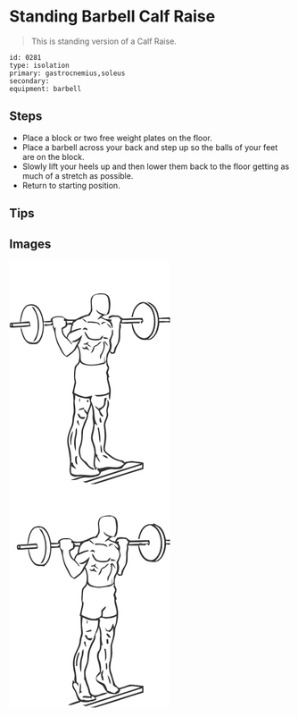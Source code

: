 # Standing Barbell Calf Raise
> This is standing version of a Calf Raise.

``` 
id: 0281 
type: isolation 
primary: gastrocnemius,soleus 
secondary:  
equipment: barbell 
``` 

## Steps

 - Place a block or two free weight plates on the floor.
 - Place a barbell across your back and step up so the balls of your feet are on the block.
 - Slowly lift your heels up and then lower them back to the floor getting as much of a stretch as possible.
 - Return to starting position.

## Tips


## Images

<svg width="288" height="400" viewBox="0 0 216 300" xmlns="http://www.w3.org/2000/svg"><g fill="#FFF"><path d="M0 0h216v76.24c-4.85.31-9.76.1-14.53 1.17-1.02-6.27-2.82-12.87-7.52-17.43-2.55-2.57-6.11-3.69-9.51-4.64 3.52 2.84 7.97 4.8 10.35 8.84 5.96 9.05 6.02 20.92 2.34 30.84-1.64 4.99-5.54 9.35-10.7 10.78 2.48-2.66 5.19-5.22 6.88-8.51 4.1-8.12 3.93-17.71 1.76-26.35-1.69-6.38-5.84-12.58-12.39-14.65-3.97-1.69-8.18.65-11.09 3.3-4.4 4.21-6.03 10.36-7.36 16.1h2.04c1.02-8.09 5.56-17.75 14.75-18.5 3.09 2.07 6.72 3.69 8.74 6.98 5.29 7.8 5.79 17.81 3.71 26.76-1.2 4.63-3.55 9.17-7.55 11.97-4.67 3.15-11.09.23-14.2-3.88-3.71-4.1-4.65-9.66-6.39-14.71 3.23-.04 6.47-.07 9.7.13.15-.57.43-1.71.57-2.28-8.22-.03-16.44.34-24.65.71.28-.98.57-1.95.86-2.92 7.42.17 14.85-.03 22.26-.55 2.02-.38 3.83.48 5.39 1.73l-2.74.3c.05 1.17.11 2.34.18 3.52a24.99 24.99 0 0 0 3.15-3.02c-.05-1.58-.63-3.08-1.03-4.59-8.04.14-16.08.07-24.1.6-4.08.96-5.85-4.18-9.77-4.04-3.24-.18-6.69-.91-9.81.29-1.02.91-2.48 2.09-2.12 3.63 2.15.54 3.56-2.12 5.7-2.08 2.68-.2 5.43-.33 8.07.29 1.15 1.09 1.98 2.47 2.92 3.74-2.81 4.28-1.59 9.5-2.76 14.24-.19 5.25.35 10.65-1.27 15.75-1.12 3.59-4.17 6.27-4.9 10.01-.53 1.3-.28 3.12-1.7 3.88-1.15-.43-2.27-.9-3.39-1.4 1.25-3.67 2.45-7.61 1.22-11.48-1.54-3.71 1.03-7.13 1.99-10.6.96-2.55.13-5.29-.11-7.87-.42.63-.84 1.27-1.24 1.91 1 4.74-1.71 8.92-3.71 12.96.55 3.63 1.54 7.39.47 11.02-.68 3-2.69 5.42-3.69 8.28-.62 3.55.26 7.53-2.28 10.52-.19-3.17-.16-6.34-.34-9.5-.41 3.03-.52 6.09-.65 9.15-9.19 2.63-19.75 5.39-28.66.36-3.29-1.76-2.85-5.85-3.02-9 .1-5.05-1.49-9.94-3.62-14.46 3.12-4.03 4.56-8.94 5.92-13.78-4.05 4.24-8.95 7.92-14.83 9.04 3.91 1.96 7.85-.11 10.95-2.55-2.03 3.64-4.45 7.05-6.17 10.87-2.2 5.08-7.48 7.56-11.46 11.02-3.72-2.55-5.23-6.88-7.23-10.7-4.97-8.38-8.39-18.26-7.09-28.11-.29.5-.88 1.51-1.18 2.02l-2.01-3.51c-.37-3.02-.72-6.04-1.16-9.05 2.75-3.06 7.09-2.6 10.83-2.63 1.81-.08 3.45.76 5.07 1.46-.18.71-.54 2.15-.72 2.87.65.35 1.95 1.06 2.6 1.42-.17 1.94.2 4.02-.55 5.85-1.65 1.15-3.6 1.85-5.09 3.22-.02 4.65 1.4 9.67 5.16 12.68 2.97 2.45 5.69 5.2 7.86 8.39.39.13 1.19.38 1.58.51-2.02-3-4.15-5.94-6.64-8.57 1.05-2.09 1.47-4.97 3.81-6.05 4.8-2.28 9.6-4.63 14.79-5.91-.16-.32-.49-.95-.66-1.27-4.28.78-8.48 1.99-12.32 4.09.04-3.47 1.07-6.78 2.67-9.82-.38-.03-1.14-.1-1.52-.13 2.32-1.66 4.55-3.46 6.82-5.19 2.29-.4 4.63-.84 6.54-2.26 2.92-2.12 6.51-2.81 9.96-3.57.97-2.18 2.11-4.28 3.33-6.33.27-6.08-2.19-12.56.63-18.29 2.25-4.32 7.83-3.66 11.93-3.91 3.7-.44 8.08 1.62 8.5 5.7 1.31 7.1 2.23 15.23-2.01 21.57-5.36-.59-10.77-2.52-13.88-7.18.43 4.27 4.3 6.25 7.79 7.74-2.4 1.79-4.49 3.98-6.31 6.36 1.77-.71 3.48-1.56 5.17-2.45 3.09 1.94 6.53 3.2 9.79 4.82 3.83 1.53 3.12 6.44 5.7 9.13.37-3.42-.26-6.85-2.34-9.65.32-.49.95-1.48 1.27-1.97-2.82-.49-5.69-.42-8.51-.83-1.91-.7-3.58-1.89-5.31-2.92l4.05-2.19c2.72-.04 5.8-.87 6.58-3.87 1.3-6.29 2.12-13.07.03-19.3-1.16-4.43-6.22-6.2-10.35-6.24-4.54.15-9.66.74-13.01 4.13-4.4 6.19.39 13.93-2.46 20.53-.88 1.41-2.07 2.58-3.17 3.82-5.98.87-11.23 4.09-16.67 6.51-3.35.15-6.73.49-10.07.08-3.25-.41-5.45-3.15-8.46-4.14-5.2-.54-11.26-.7-14.83 3.84.03.51.08 1.51.1 2.02-3.08.2-6.16.47-9.24.79-1.68-6.69-3.05-13.92-7.91-19.14-3.86-4.55-11.17-4.91-16.04-1.98-6.04 5.64-7.57 14.43-8.12 22.32-4.39.24-8.8.31-13.18.71-.29.89-.88 2.67-1.17 3.55 1.04-.64 2.08-1.3 3.11-1.95-.13.87-.4 2.62-.53 3.49l-.62-2.53c-.63.81-1.27 1.62-1.9 2.43 1.6 2.52 4.54 1.52 6.94 1.47 7.1-.67 14.28-.48 21.33-1.65-.34-2.21-.74-4.41-1.24-6.6-3.98.09-7.94.5-11.87 1.13 1.79-7.54 2.12-16.9 9.15-21.71 3.57-1.05 8.25-1.58 11.18 1.28 6.48 5.16 8.42 13.9 9.28 21.73.38 7.95-.54 16.71-5.57 23.2-2.94 4.06-8.43 2.82-12.61 1.96-4.41-1.88-6.7-6.6-8.22-10.88-1.16-2.92-1.13-6.42-3.46-8.77 1.03 7.15 2.96 14.84 8.41 19.96 3.42 3.36 8.55 2.72 12.91 2.56 4.12-1.79 6.4-6.08 7.81-10.13 2.26-6.3 2.55-13.15 1.9-19.75 3.84 1.31 7.89.35 11.82.09-.68 1.12-1.43 2.19-2.25 3.21-2.63.33-5.27-.1-7.9-.21-.2.63-.6 1.88-.8 2.5 3.81-.41 7.62-.81 11.42-1.21-.27 3.48 1.89 6.45 2.42 9.79 1.03 6.33 2.4 12.73 5.49 18.41 3.08 5.37 5.05 12.29 11.5 14.54 5.31-3.81 11.12-7.58 13.66-13.9 3.1 6.04 3.39 13.17 1.87 19.69-.78 3.72-5.27 5.23-5.59 9.13-.64 6.23-1.14 12.51.16 18.69-.95 5.05-1.94 10.14-3.25 15.12.48.63.93 1.29 1.35 1.98-.14 2.51.04 5.03.53 7.51-1.27 6.31 1.39 12.8-.58 19.02-1.45 5.11-.32 10.67-2.63 15.6-3.44 7.86-6.58 16.46-5 25.16 1.57 7.45 2.68 15 3.4 22.58.41 5.93-2.55 12.78 1.23 18.05 4.59 3.58 10.9 1.58 16.21 1.27-5.69 1.75-11.31 3.74-17.06 5.27 3.04.04 6.17.23 9.12-.71 3.91-1.06 7.71-3.12 11.86-2.73 5.46.51 11-.24 16.14-2.12 2.47-.88 3.45-3.51 4.72-5.56 5-1.35 9.84-4.16 15.18-3.33 4.05.41 8.1-.14 12.07-.9 2.61-2.88 4.77-6.79 8.92-7.56 5.65-1.31 11.38.67 17.05.95-24.76 7.64-49.4 15.66-74.11 23.47-1.54.47-3.17.46-4.77.52 1.61.48 3.2 1.01 4.78 1.56 25.2-8.09 50.44-16.08 75.68-24.07-.04 1.03-.1 3.1-.13 4.13-19.51 6.11-39 12.3-58.51 18.42-3.73 1.16-7.4 2.54-11.24 3.29H0V0m30.01 62.12c1.71 2.66 3.78 5.1 5.05 8.02 3.5 7.92 3.81 16.89 2.62 25.35-.75 5-3.33 9.34-5.83 13.62 2.43-.8 4.16-2.82 4.95-5.21 4.94-12.44 4.16-27.25-2.54-38.88-.72-1.82-2.43-2.62-4.25-2.9m68.08 16.21c1.72 1.93 3.7 3.67 6.02 4.84-1-2.65-3.2-4.39-6.02-4.84m6.68 3.7c.26.46.78 1.36 1.03 1.82 4.22-.83 8.47.11 12.67.58 1.21 1.02 2.45 2.02 3.8 2.87-.71-1.36-1.34-2.87-2.59-3.83-4.78-1.59-9.92-1.84-14.91-1.44m18.9 3.89c2.02-1.44 4.17-2.67 6.71-2.8-2.65-1.12-7.11-1.22-6.71 2.8m7.1-1.85c1.29 2.98 4.07 4.93 5.89 7.55.06-3.48-3.44-5.64-5.89-7.55m-32.49 8.86c.92-.16 2.75-.49 3.66-.65.9.52 1.82 1 2.76 1.45 1.18-1.67-.88-2.66-2.13-3.34-1.95-.64-3.13 1.4-4.29 2.54m2.67 2.48c.48 3.68 2.73 6.85 5.1 9.57 5.02 2.24 10.94 3.09 16.24 1.34 2.49-.76 3.35-3.34 3.73-5.66-1.95.85-3.19 2.58-4.31 4.3-3.9.33-7.94.9-11.73-.41-4.95-.71-5.04-6.97-9.03-9.14m25.37 7.38c-.29 3.58 4.53 1.91 6.81 2.46-1.47-2.32-4.49-1.91-6.81-2.46m-.2 7.09c2.04 5.66-.26 11.93-3.65 16.56-1.07 1.83-.4 4.15-.49 6.17 1.93-1.88 1.17-4.87 2.8-6.89 2.84-5.06 4.94-11.34 2.57-17 2 2.12 3.33 4.83 5.71 6.6-.85-1.7-1.8-3.34-2.59-5.07-.84-.71-1.68-1.42-2.51-2.13-.61.59-1.23 1.18-1.84 1.76m-26.05 1.64c.01.34.05 1.01.07 1.35 1.42-.07 2.83-.15 4.25-.22 1.48 1.91 3.78 2.74 5.99 3.45-1.51-1.48-3.28-2.64-5.03-3.8.41-1.16.81-2.32 1.21-3.48-1.84 1.65-3.89 3.05-6.49 2.7m18.51 1.22c-1.99 1.1-4.84 1.51-5.59 4.01-1.09 2.63-2.3 5.21-3.49 7.8 3.37-1.6 4.63-5.15 5.06-8.61 4.07-1.04 6.83-4.11 9.52-7.11-2.32.52-4.23 1.91-5.5 3.91m-15 2.03c-.85.94-1.65 3.73-3.47 2.28l-2.44-.84c.94 2.51 3.2 3.33 5.68 2.39 1.59.79 3.17 1.58 4.78 2.31-1.68-1.93-3.45-3.81-4.55-6.14z"/><path d="M201.28 78.48c4.24.33 8.49-.21 12.72.1.42.34 1.25 1.02 1.67 1.37l-.58 1.15c-4.48.42-9-.08-13.48.42-.08-.76-.25-2.28-.33-3.04zM76.81 81.14c3.01.04 6.02-.07 9.03-.13-.58.92-1.16 1.85-1.74 2.78-1.34-.15-2.68-.22-4.03-.2-.41.3-1.24.89-1.65 1.19-.55-1.21-1.06-2.44-1.61-3.64zM201.73 83.2c4.76.11 9.52-.59 14.27-.03V300H115.82c21.55-6.48 42.87-13.68 64.44-20.07.1-2.8.32-5.62.02-8.42-3.56-1.41-7.56-1.06-11.29-1.78-4.72-.94-9.44-.08-13.98 1.27-.47-.54-1.4-1.64-1.87-2.18-6.05-1.02-11.97-3.11-16.72-7.09-3.16-2.73-8.39-4.72-7.94-9.73.71-5.61 2.08-11.18 1.87-16.89.21-5.11-1.24-10.09-1.3-15.18.53-4.19 3.34-7.72 3.88-11.92-.14-3.3-1.45-6.67-.06-9.88 1.35-3.8 2.05-8.27-.99-11.46.29 3.84.25 7.75-.88 11.47-1.17 3.47.33 7.09-.27 10.6-1.13 4.46-4.16 8.52-3.67 13.31 1.32 8.93 1.45 18.12-.35 27-.4 3.07-.45 6.83 2.11 9.04 5.31 4.76 11.05 9.67 18.25 11.11 2.69.55 5.13 1.89 7.13 3.76-2.72 2.03-5.61 4.32-9.14 4.51-5.38.34-10.81-1.59-16.12.06-4.19.68-9.63 3.14-12.97-.76-1.74-4.5-.6-9.55.32-14.14 1.61 3.03 3.38 6.02 5.78 8.5-.39-2.7-1.79-5.03-3.44-7.14-.07-.97-.13-1.93-.19-2.88-3.17-1.52-1.82-5.4-2.55-8.18-.52-6.19-5.06-11.64-3.59-18.03 1.05-5.29 2.56-10.54 2.52-15.99 1.28.82 2.57 1.63 3.87 2.42-1.67-3.25-3.59-6.54-3.77-10.29-.6-6.2-.79-12.59-3.36-18.37-.63-1.64-1.29-3.27-1.98-4.88.56-2.18 1.19-4.34 1.85-6.49-4.26 1.23-8.82 2.51-13.21 1.04-3.76-1.26-7.6-2.52-10.94-4.7-.16-4.65 1.85-9.06 2.43-13.64-.04-3-1.51-5.83-1.2-8.86.34-4 .13-8.14 1.46-11.97 1.52-2.42 4.16-4.05 4.81-7.01 1.67 1.78 3.63 3.4 6.14 3.77 8.74 2.59 17.88.6 26.57-1.12.77-.69 2.3-2.06 3.06-2.75.09 1.28.08 2.56-.04 3.85.59 1.46 1.22 2.9 1.87 4.34-.77 2.18-1.64 4.34-2.5 6.49 1.1 2.54 1.77 5.27 1.25 8.04.91 6.08 3.4 11.94 3 18.18-5.93 3.62-12.97 3.73-19.69 3.51 1.41.91 2.77 2.21 4.57 2.12 5.1.07 10.33-.72 14.9-3.09-.26 2.65-.31 5.42 1.14 7.77.93-4.96 1.47-10.04 1.17-15.08-.89-4.76-2.1-9.45-3.25-14.15.35-.45 1.07-1.35 1.42-1.8-.68-1.97-1.3-3.95-1.91-5.93.74-2.83 2.73-5.97.98-8.83-3.14-5.89-1.81-13.32 1.35-18.92.58.66 1.74 1.99 2.31 2.65 1.87-.23 4.92.29 5.28-2.27.75-4.21 2.73-7.97 4.73-11.68 3.49-6.6.85-14.26 2.71-21.22.62-1.88.08-3.79-.48-5.6 5.07.39 10.16.34 15.24.2-.04 9.94 6.45 21.5 17.34 22.11 3.36-.37 7.21.54 10.02-1.86 6.76-5.01 9.33-13.63 9.77-21.69m-73.75 101.67c-.81 3.36.15 7.2-1.88 10.19-1.36 2.13-3.98 2.64-6.13 3.6-1.6-1.31-3.17-2.66-4.96-3.7 1.05 3.06 4.19 4.57 5.69 7.3.47 3.13 1.87 7.41 5.8 7.18-.63-2.76-3.36-4.51-4.39-7.17-.01-.34-.02-1.03-.03-1.37 3.56-2.58 8.11-5.82 7.24-10.88.88-1.83 1.38-3.8 1.58-5.82-.73.17-2.19.51-2.92.67m-6.08 32.57c.76-.06 1.53-.14 2.29-.24-.53-2.24-1.08-4.47-1.68-6.69-2.13 1.92-1.3 4.51-.61 6.93m-3.31 6.93c1.9 6.91 1.76 14.09 3.17 21.06 1.75-6.99-.39-14.04-1.21-20.99-.49-.02-1.47-.05-1.96-.07m4.25 31.12c-.12 1.36.97 2.11 1.91 2.86-.08-3.9-.37-7.86-1.74-11.54-.64 2.85-.47 5.8-.17 8.68m2.19 5.98c2.29 1.72 4.6 3.78 7.65 3.77-1.22-3.04-4.62-4.17-7.65-3.77zM4.62 85.15c7.22-.15 14.4-.82 21.61-1.18.28.92.55 1.84.83 2.76-7.39.34-14.74 1.16-22.13 1.47-.08-.77-.23-2.29-.31-3.05zM78.02 86.13c1.86.09 3.73.09 5.6.08-1 2.81-1.36 5.77-1.97 8.68-2 2.52-4.41 4.89-4.59 8.34-3.42-2.68-5.16-6.91-5.27-11.18 2.52-1.56 6.2-2.24 6.23-5.92z"/><path d="M88.5 181.03c5.93 2.88 12.39 4.91 19.06 4.13.4 2.3 1.16 4.54 1.38 6.88-.89 4.22-3.15 7.99-4.23 12.16-1.19-1.79-2.6-3.43-4.37-4.66-.01-.53-.02-1.57-.02-2.09-2.6 1.01-5.83 1.06-7.75 3.31 2.49-.08 4.94-.53 7.31-1.26.82 2.59 2.1 5.05 4.12 6.93.75 4.73-2.85 8.3-4.02 12.59-1.19 4.28-3.37 8.38-3.11 12.96.19 5.42-.04 10.93-2.09 16.03-2.96 7.06-1.77 15.92 3.93 21.28 4.62 4.35 8.38 10.83 15.16 11.78-.32-.63-.96-1.9-1.29-2.54-4.2-.78-6.64-4.83-9.13-7.92-2.63-1.97-5.37-3.94-7.02-6.86-1.13-4.5-1.94-9.34-.15-13.8 2.77-7.05 2.26-14.69 2.91-22.08 1.75-5.79 4.23-11.29 6.37-16.91.24-6.06 3.2-11.37 5-17.02.95 4.97 1.84 9.99 1.38 15.08-.55 4.37 1.43 8.6.8 12.97-.65 6.69-4.21 13.17-2.42 19.99 1.62 4.56 3.52 9.11 3.93 13.99.84 6.87-2.21 13.66-.68 20.52.82.92 1.76 1.73 2.81 2.42-.86-.03-2.59-.1-3.45-.14a49.7 49.7 0 0 0 3.19 2.37l1.76-2.8.97 1.39c-.5.37-1.01.74-1.51 1.11 2.59.34 3.27 2.47 3.68 4.66-7.94 4.91-17.32 1.96-25.97 1.94-3.86.58-8.29.39-11.58-1.86-1.06-3.18-.36-6.55-.31-9.81 2.14 1.47 4.25 3.02 6.66 4.04-1.14-2.96-4.43-4.51-4.3-8.05-.49-.15-1.49-.45-1.99-.6-.21-6.46-.65-12.97-2.18-19.27-.82-3.87-2.12-7.78-1.53-11.79.37-6.24 2.89-12.02 5.47-17.61 2.12-4.56 1.29-9.73 2.69-14.46 1.62-5.2.61-10.68.02-15.95-.1-1.69-.74-3.52.28-5.05.09-2 .15-4 .22-6m5.97 3.47c-.5 1.87-.56 3.82-.24 5.73 1.02-1.77 1.38-3.93.24-5.73m11.01 2.69c-1.28.29-1.82 2.89-.24 3.1 1.36-.22 1.86-2.97.24-3.1m-12.93 17.66c-2.7 5.26 7.88 12.06 9.39 4.87-1.9.15-3.92 1.02-5.77.11-1.2-1.67-2.1-3.55-3.62-4.98m-1.73 10.94c.53 2.43 1.8 4.71 3.82 6.21-1.01-2.47-1.78-5.02-1.91-7.71-.7.41-1.44.79-1.91 1.5M89 229.97c-.08 4.08-1.72 7.92-1.83 12.01-.5 4.34.45 8.65 1.52 12.83l.67.08c.41-6.29-1.01-12.7.74-18.88 1.12-3.72 1.14-7.65.35-11.43-1.41 1.44-1.34 3.51-1.45 5.39m-6.41 17.78l.87-.04c-.82-6.54 1.45-12.75 2.16-19.15-3.84 5.51-4.63 12.73-3.03 19.19m5.75 17.32c.13 3.2-.32 7.48 3.25 9.06-.67-4.01-1.9-8.14-.1-12.04-1.53.37-3.24 1.1-3.15 2.98z"/></g><g fill="#333"><path d="M111.23 48.2c3.35-3.39 8.47-3.98 13.01-4.13 4.13.04 9.19 1.81 10.35 6.24 2.09 6.23 1.27 13.01-.03 19.3-.78 3-3.86 3.83-6.58 3.87l-4.05 2.19c1.73 1.03 3.4 2.22 5.31 2.92 2.82.41 5.69.34 8.51.83-.32.49-.95 1.48-1.27 1.97 2.08 2.8 2.71 6.23 2.34 9.65-2.58-2.69-1.87-7.6-5.7-9.13-3.26-1.62-6.7-2.88-9.79-4.82-1.69.89-3.4 1.74-5.17 2.45 1.82-2.38 3.91-4.57 6.31-6.36-3.49-1.49-7.36-3.47-7.79-7.74 3.11 4.66 8.52 6.59 13.88 7.18 4.24-6.34 3.32-14.47 2.01-21.57-.42-4.08-4.8-6.14-8.5-5.7-4.1.25-9.68-.41-11.93 3.91-2.82 5.73-.36 12.21-.63 18.29-1.22 2.05-2.36 4.15-3.33 6.33-3.45.76-7.04 1.45-9.96 3.57-1.91 1.42-4.25 1.86-6.54 2.26-2.27 1.73-4.5 3.53-6.82 5.19.38.03 1.14.1 1.52.13-1.6 3.04-2.63 6.35-2.67 9.82 3.84-2.1 8.04-3.31 12.32-4.09.17.32.5.95.66 1.27-5.19 1.28-9.99 3.63-14.79 5.91-2.34 1.08-2.76 3.96-3.81 6.05 2.49 2.63 4.62 5.57 6.64 8.57-.39-.13-1.19-.38-1.58-.51-2.17-3.19-4.89-5.94-7.86-8.39-3.76-3.01-5.18-8.03-5.16-12.68 1.49-1.37 3.44-2.07 5.09-3.22.75-1.83.38-3.91.55-5.85-.65-.36-1.95-1.07-2.6-1.42.18-.72.54-2.16.72-2.87-1.62-.7-3.26-1.54-5.07-1.46-3.74.03-8.08-.43-10.83 2.63.44 3.01.79 6.03 1.16 9.05l2.01 3.51c.3-.51.89-1.52 1.18-2.02-1.3 9.85 2.12 19.73 7.09 28.11 2 3.82 3.51 8.15 7.23 10.7 3.98-3.46 9.26-5.94 11.46-11.02 1.72-3.82 4.14-7.23 6.17-10.87-3.1 2.44-7.04 4.51-10.95 2.55 5.88-1.12 10.78-4.8 14.83-9.04-1.36 4.84-2.8 9.75-5.92 13.78 2.13 4.52 3.72 9.41 3.62 14.46.17 3.15-.27 7.24 3.02 9 8.91 5.03 19.47 2.27 28.66-.36.13-3.06.24-6.12.65-9.15.18 3.16.15 6.33.34 9.5 2.54-2.99 1.66-6.97 2.28-10.52 1-2.86 3.01-5.28 3.69-8.28 1.07-3.63.08-7.39-.47-11.02 2-4.04 4.71-8.22 3.71-12.96.4-.64.82-1.28 1.24-1.91.24 2.58 1.07 5.32.11 7.87-.96 3.47-3.53 6.89-1.99 10.6 1.23 3.87.03 7.81-1.22 11.48 1.12.5 2.24.97 3.39 1.4 1.42-.76 1.17-2.58 1.7-3.88.73-3.74 3.78-6.42 4.9-10.01 1.62-5.1 1.08-10.5 1.27-15.75 1.17-4.74-.05-9.96 2.76-14.24-.94-1.27-1.77-2.65-2.92-3.74-2.64-.62-5.39-.49-8.07-.29-2.14-.04-3.55 2.62-5.7 2.08-.36-1.54 1.1-2.72 2.12-3.63 3.12-1.2 6.57-.47 9.81-.29 3.92-.14 5.69 5 9.77 4.04 8.02-.53 16.06-.46 24.1-.6.4 1.51.98 3.01 1.03 4.59-.96 1.1-2.01 2.1-3.15 3.02-.07-1.18-.13-2.35-.18-3.52l2.74-.3c-1.56-1.25-3.37-2.11-5.39-1.73-7.41.52-14.84.72-22.26.55-.29.97-.58 1.94-.86 2.92 8.21-.37 16.43-.74 24.65-.71-.14.57-.42 1.71-.57 2.28-3.23-.2-6.47-.17-9.7-.13 1.74 5.05 2.68 10.61 6.39 14.71 3.11 4.11 9.53 7.03 14.2 3.88 4-2.8 6.35-7.34 7.55-11.97 2.08-8.95 1.58-18.96-3.71-26.76-2.02-3.29-5.65-4.91-8.74-6.98-9.19.75-13.73 10.41-14.75 18.5h-2.04c1.33-5.74 2.96-11.89 7.36-16.1 2.91-2.65 7.12-4.99 11.09-3.3 6.55 2.07 10.7 8.27 12.39 14.65 2.17 8.64 2.34 18.23-1.76 26.35-1.69 3.29-4.4 5.85-6.88 8.51 5.16-1.43 9.06-5.79 10.7-10.78 3.68-9.92 3.62-21.79-2.34-30.84-2.38-4.04-6.83-6-10.35-8.84 3.4.95 6.96 2.07 9.51 4.64 4.7 4.56 6.5 11.16 7.52 17.43 4.77-1.07 9.68-.86 14.53-1.17v6.93c-4.75-.56-9.51.14-14.27.03-.44 8.06-3.01 16.68-9.77 21.69-2.81 2.4-6.66 1.49-10.02 1.86-10.89-.61-17.38-12.17-17.34-22.11-5.08.14-10.17.19-15.24-.2.56 1.81 1.1 3.72.48 5.6-1.86 6.96.78 14.62-2.71 21.22-2 3.71-3.98 7.47-4.73 11.68-.36 2.56-3.41 2.04-5.28 2.27-.57-.66-1.73-1.99-2.31-2.65-3.16 5.6-4.49 13.03-1.35 18.92 1.75 2.86-.24 6-.98 8.83.61 1.98 1.23 3.96 1.91 5.93-.35.45-1.07 1.35-1.42 1.8 1.15 4.7 2.36 9.39 3.25 14.15.3 5.04-.24 10.12-1.17 15.08-1.45-2.35-1.4-5.12-1.14-7.77-4.57 2.37-9.8 3.16-14.9 3.09-1.8.09-3.16-1.21-4.57-2.12 6.72.22 13.76.11 19.69-3.51.4-6.24-2.09-12.1-3-18.18.52-2.77-.15-5.5-1.25-8.04.86-2.15 1.73-4.31 2.5-6.49-.65-1.44-1.28-2.88-1.87-4.34.12-1.29.13-2.57.04-3.85-.76.69-2.29 2.06-3.06 2.75-8.69 1.72-17.83 3.71-26.57 1.12-2.51-.37-4.47-1.99-6.14-3.77-.65 2.96-3.29 4.59-4.81 7.01-1.33 3.83-1.12 7.97-1.46 11.97-.31 3.03 1.16 5.86 1.2 8.86-.58 4.58-2.59 8.99-2.43 13.64 3.34 2.18 7.18 3.44 10.94 4.7 4.39 1.47 8.95.19 13.21-1.04-.66 2.15-1.29 4.31-1.85 6.49.69 1.61 1.35 3.24 1.98 4.88 2.57 5.78 2.76 12.17 3.36 18.37.18 3.75 2.1 7.04 3.77 10.29-1.3-.79-2.59-1.6-3.87-2.42.04 5.45-1.47 10.7-2.52 15.99-1.47 6.39 3.07 11.84 3.59 18.03.73 2.78-.62 6.66 2.55 8.18.06.95.12 1.91.19 2.88 1.65 2.11 3.05 4.44 3.44 7.14-2.4-2.48-4.17-5.47-5.78-8.5-.92 4.59-2.06 9.64-.32 14.14 3.34 3.9 8.78 1.44 12.97.76 5.31-1.65 10.74.28 16.12-.06 3.53-.19 6.42-2.48 9.14-4.51-2-1.87-4.44-3.21-7.13-3.76-7.2-1.44-12.94-6.35-18.25-11.11-2.56-2.21-2.51-5.97-2.11-9.04 1.8-8.88 1.67-18.07.35-27-.49-4.79 2.54-8.85 3.67-13.31.6-3.51-.9-7.13.27-10.6 1.13-3.72 1.17-7.63.88-11.47 3.04 3.19 2.34 7.66.99 11.46-1.39 3.21-.08 6.58.06 9.88-.54 4.2-3.35 7.73-3.88 11.92.06 5.09 1.51 10.07 1.3 15.18.21 5.71-1.16 11.28-1.87 16.89-.45 5.01 4.78 7 7.94 9.73 4.75 3.98 10.67 6.07 16.72 7.09.47.54 1.4 1.64 1.87 2.18 4.54-1.35 9.26-2.21 13.98-1.27 3.73.72 7.73.37 11.29 1.78.3 2.8.08 5.62-.02 8.42-21.57 6.39-42.89 13.59-64.44 20.07h-7.05c3.84-.75 7.51-2.13 11.24-3.29 19.51-6.12 39-12.31 58.51-18.42.03-1.03.09-3.1.13-4.13-25.24 7.99-50.48 15.98-75.68 24.07-1.58-.55-3.17-1.08-4.78-1.56 1.6-.06 3.23-.05 4.77-.52 24.71-7.81 49.35-15.83 74.11-23.47-5.67-.28-11.4-2.26-17.05-.95-4.15.77-6.31 4.68-8.92 7.56-3.97.76-8.02 1.31-12.07.9-5.34-.83-10.18 1.98-15.18 3.33-1.27 2.05-2.25 4.68-4.72 5.56-5.14 1.88-10.68 2.63-16.14 2.12-4.15-.39-7.95 1.67-11.86 2.73-2.95.94-6.08.75-9.12.71 5.75-1.53 11.37-3.52 17.06-5.27-5.31.31-11.62 2.31-16.21-1.27-3.78-5.27-.82-12.12-1.23-18.05-.72-7.58-1.83-15.13-3.4-22.58-1.58-8.7 1.56-17.3 5-25.16 2.31-4.93 1.18-10.49 2.63-15.6 1.97-6.22-.69-12.71.58-19.02-.49-2.48-.67-5-.53-7.51-.42-.69-.87-1.35-1.35-1.98 1.31-4.98 2.3-10.07 3.25-15.12-1.3-6.18-.8-12.46-.16-18.69.32-3.9 4.81-5.41 5.59-9.13 1.52-6.52 1.23-13.65-1.87-19.69-2.54 6.32-8.35 10.09-13.66 13.9-6.45-2.25-8.42-9.17-11.5-14.54-3.09-5.68-4.46-12.08-5.49-18.41-.53-3.34-2.69-6.31-2.42-9.79-3.8.4-7.61.8-11.42 1.21.2-.62.6-1.87.8-2.5 2.63.11 5.27.54 7.9.21.82-1.02 1.57-2.09 2.25-3.21-3.93.26-7.98 1.22-11.82-.09.65 6.6.36 13.45-1.9 19.75-1.41 4.05-3.69 8.34-7.81 10.13-4.36.16-9.49.8-12.91-2.56-5.45-5.12-7.38-12.81-8.41-19.96 2.33 2.35 2.3 5.85 3.46 8.77 1.52 4.28 3.81 9 8.22 10.88 4.18.86 9.67 2.1 12.61-1.96 5.03-6.49 5.95-15.25 5.57-23.2-.86-7.83-2.8-16.57-9.28-21.73-2.93-2.86-7.61-2.33-11.18-1.28-7.03 4.81-7.36 14.17-9.15 21.71 3.93-.63 7.89-1.04 11.87-1.13.5 2.19.9 4.39 1.24 6.6-7.05 1.17-14.23.98-21.33 1.65-2.4.05-5.34 1.05-6.94-1.47.63-.81 1.27-1.62 1.9-2.43l.62 2.53c.13-.87.4-2.62.53-3.49-1.03.65-2.07 1.31-3.11 1.95.29-.88.88-2.66 1.17-3.55 4.38-.4 8.79-.47 13.18-.71.55-7.89 2.08-16.68 8.12-22.32 4.87-2.93 12.18-2.57 16.04 1.98 4.86 5.22 6.23 12.45 7.91 19.14 3.08-.32 6.16-.59 9.24-.79-.02-.51-.07-1.51-.1-2.02C59.14 74.3 65.2 74.46 70.4 75c3.01.99 5.21 3.73 8.46 4.14 3.34.41 6.72.07 10.07-.08 5.44-2.42 10.69-5.64 16.67-6.51 1.1-1.24 2.29-2.41 3.17-3.82 2.85-6.6-1.94-14.34 2.46-20.53m90.05 30.28c.08.76.25 2.28.33 3.04 4.48-.5 9 0 13.48-.42l.58-1.15c-.42-.35-1.25-1.03-1.67-1.37-4.23-.31-8.48.23-12.72-.1M76.81 81.14c.55 1.2 1.06 2.43 1.61 3.64.41-.3 1.24-.89 1.65-1.19 1.35-.02 2.69.05 4.03.2.58-.93 1.16-1.86 1.74-2.78-3.01.06-6.02.17-9.03.13M4.62 85.15c.08.76.23 2.28.31 3.05 7.39-.31 14.74-1.13 22.13-1.47-.28-.92-.55-1.84-.83-2.76-7.21.36-14.39 1.03-21.61 1.18m73.4.98c-.03 3.68-3.71 4.36-6.23 5.92.11 4.27 1.85 8.5 5.27 11.18.18-3.45 2.59-5.82 4.59-8.34.61-2.91.97-5.87 1.97-8.68-1.87.01-3.74.01-5.6-.08m10.48 94.9c-.07 2-.13 4-.22 6-1.02 1.53-.38 3.36-.28 5.05.59 5.27 1.6 10.75-.02 15.95-1.4 4.73-.57 9.9-2.69 14.46-2.58 5.59-5.1 11.37-5.47 17.61-.59 4.01.71 7.92 1.53 11.79 1.53 6.3 1.97 12.81 2.18 19.27.5.15 1.5.45 1.99.6-.13 3.54 3.16 5.09 4.3 8.05-2.41-1.02-4.52-2.57-6.66-4.04-.05 3.26-.75 6.63.31 9.81 3.29 2.25 7.72 2.44 11.58 1.86 8.65.02 18.03 2.97 25.97-1.94-.41-2.19-1.09-4.32-3.68-4.66.5-.37 1.01-.74 1.51-1.11l-.97-1.39-1.76 2.8a49.7 49.7 0 0 1-3.19-2.37c.86.04 2.59.11 3.45.14-1.05-.69-1.99-1.5-2.81-2.42-1.53-6.86 1.52-13.65.68-20.52-.41-4.88-2.31-9.43-3.93-13.99-1.79-6.82 1.77-13.3 2.42-19.99.63-4.37-1.35-8.6-.8-12.97.46-5.09-.43-10.11-1.38-15.08-1.8 5.65-4.76 10.96-5 17.02-2.14 5.62-4.62 11.12-6.37 16.91-.65 7.39-.14 15.03-2.91 22.08-1.79 4.46-.98 9.3.15 13.8 1.65 2.92 4.39 4.89 7.02 6.86 2.49 3.09 4.93 7.14 9.13 7.92.33.64.97 1.91 1.29 2.54-6.78-.95-10.54-7.43-15.16-11.78-5.7-5.36-6.89-14.22-3.93-21.28 2.05-5.1 2.28-10.61 2.09-16.03-.26-4.58 1.92-8.68 3.11-12.96 1.17-4.29 4.77-7.86 4.02-12.59-2.02-1.88-3.3-4.34-4.12-6.93-2.37.73-4.82 1.18-7.31 1.26 1.92-2.25 5.15-2.3 7.75-3.31 0 .52.01 1.56.02 2.09 1.77 1.23 3.18 2.87 4.37 4.66 1.08-4.17 3.34-7.94 4.23-12.16-.22-2.34-.98-4.58-1.38-6.88-6.67.78-13.13-1.25-19.06-4.13z"/><path d="M30.01 62.12c1.82.28 3.53 1.08 4.25 2.9 6.7 11.63 7.48 26.44 2.54 38.88-.79 2.39-2.52 4.41-4.95 5.21 2.5-4.28 5.08-8.62 5.83-13.62 1.19-8.46.88-17.43-2.62-25.35-1.27-2.92-3.34-5.36-5.05-8.02zM98.09 78.33c2.82.45 5.02 2.19 6.02 4.84-2.32-1.17-4.3-2.91-6.02-4.84zM104.77 82.03c4.99-.4 10.13-.15 14.91 1.44 1.25.96 1.88 2.47 2.59 3.83-1.35-.85-2.59-1.85-3.8-2.87-4.2-.47-8.45-1.41-12.67-.58-.25-.46-.77-1.36-1.03-1.82zM123.67 85.92c-.4-4.02 4.06-3.92 6.71-2.8-2.54.13-4.69 1.36-6.71 2.8zM130.77 84.07c2.45 1.91 5.95 4.07 5.89 7.55-1.82-2.62-4.6-4.57-5.89-7.55zM98.28 92.93c1.16-1.14 2.34-3.18 4.29-2.54 1.25.68 3.31 1.67 2.13 3.34-.94-.45-1.86-.93-2.76-1.45-.91.16-2.74.49-3.66.65zM100.95 95.41c3.99 2.17 4.08 8.43 9.03 9.14 3.79 1.31 7.83.74 11.73.41 1.12-1.72 2.36-3.45 4.31-4.3-.38 2.32-1.24 4.9-3.73 5.66-5.3 1.75-11.22.9-16.24-1.34-2.37-2.72-4.62-5.89-5.1-9.57zM126.32 102.79c2.32.55 5.34.14 6.81 2.46-2.28-.55-7.1 1.12-6.81-2.46zM126.12 109.88c.61-.58 1.23-1.17 1.84-1.76.83.71 1.67 1.42 2.51 2.13.79 1.73 1.74 3.37 2.59 5.07-2.38-1.77-3.71-4.48-5.71-6.6 2.37 5.66.27 11.94-2.57 17-1.63 2.02-.87 5.01-2.8 6.89.09-2.02-.58-4.34.49-6.17 3.39-4.63 5.69-10.9 3.65-16.56zM100.07 111.52c2.6.35 4.65-1.05 6.49-2.7-.4 1.16-.8 2.32-1.21 3.48 1.75 1.16 3.52 2.32 5.03 3.8-2.21-.71-4.51-1.54-5.99-3.45-1.42.07-2.83.15-4.25.22-.02-.34-.06-1.01-.07-1.35zM118.58 112.74c1.27-2 3.18-3.39 5.5-3.91-2.69 3-5.45 6.07-9.52 7.11-.43 3.46-1.69 7.01-5.06 8.61 1.19-2.59 2.4-5.17 3.49-7.8.75-2.5 3.6-2.91 5.59-4.01zM103.58 114.77c1.1 2.33 2.87 4.21 4.55 6.14-1.61-.73-3.19-1.52-4.78-2.31-2.48.94-4.74.12-5.68-2.39l2.44.84c1.82 1.45 2.62-1.34 3.47-2.28zM94.47 184.5c1.14 1.8.78 3.96-.24 5.73-.32-1.91-.26-3.86.24-5.73zM127.98 184.87c.73-.16 2.19-.5 2.92-.67-.2 2.02-.7 3.99-1.58 5.82.87 5.06-3.68 8.3-7.24 10.88.01.34.02 1.03.03 1.37 1.03 2.66 3.76 4.41 4.39 7.17-3.93.23-5.33-4.05-5.8-7.18-1.5-2.73-4.64-4.24-5.69-7.3 1.79 1.04 3.36 2.39 4.96 3.7 2.15-.96 4.77-1.47 6.13-3.6 2.03-2.99 1.07-6.83 1.88-10.19zM105.48 187.19c1.62.13 1.12 2.88-.24 3.1-1.58-.21-1.04-2.81.24-3.1zM92.55 204.85c1.52 1.43 2.42 3.31 3.62 4.98 1.85.91 3.87.04 5.77-.11-1.51 7.19-12.09.39-9.39-4.87zM121.9 217.44c-.69-2.42-1.52-5.01.61-6.93.6 2.22 1.15 4.45 1.68 6.69-.76.1-1.53.18-2.29.24zM90.82 215.79c.47-.71 1.21-1.09 1.91-1.5.13 2.69.9 5.24 1.91 7.71-2.02-1.5-3.29-3.78-3.82-6.21zM118.59 224.37c.49.02 1.47.05 1.96.07.82 6.95 2.96 14 1.21 20.99-1.41-6.97-1.27-14.15-3.17-21.06zM89 229.97c.11-1.88.04-3.95 1.45-5.39.79 3.78.77 7.71-.35 11.43-1.75 6.18-.33 12.59-.74 18.88l-.67-.08c-1.07-4.18-2.02-8.49-1.52-12.83.11-4.09 1.75-7.93 1.83-12.01zM82.59 247.75c-1.6-6.46-.81-13.68 3.03-19.19-.71 6.4-2.98 12.61-2.16 19.15l-.87.04zM122.84 255.49c-.3-2.88-.47-5.83.17-8.68 1.37 3.68 1.66 7.64 1.74 11.54-.94-.75-2.03-1.5-1.91-2.86zM125.03 261.47c3.03-.4 6.43.73 7.65 3.77-3.05.01-5.36-2.05-7.65-3.77zM88.34 265.07c-.09-1.88 1.62-2.61 3.15-2.98-1.8 3.9-.57 8.03.1 12.04-3.57-1.58-3.12-5.86-3.25-9.06z"/></g></svg>
<svg width="288" height="400" viewBox="0 0 216 300" xmlns="http://www.w3.org/2000/svg"><g fill="#FFF"><path d="M0 0h216v74.54c-1.81.08-3.61.17-5.42.27-1.23-5.6-2.71-11.46-6.62-15.85-2.54-2.98-6.4-4.19-9.7-6.07-.37.27-1.1.8-1.46 1.07-4.27-.71-8.71.13-11.86 3.29-4.7 4.17-6.37 10.59-7.73 16.48.51-.01 1.53-.04 2.04-.05 1.11-8.07 5.57-17.68 14.75-18.5 3.08 2.11 6.73 3.76 8.76 7.06 5.21 7.85 5.86 17.9 3.63 26.87-1.29 4.69-3.73 9.38-7.95 12.04-3.27 2.17-7.4.68-10.49-1.09-5.81-4.11-7.67-11.28-9.6-17.72 3.06-.01 6.12-.02 9.18.06.04-.75.07-1.49.1-2.24-2.89.04-5.78.18-8.66.42 4.19-.92 9.72-2.09 12.57 2.07 1.55-2.29 1.54-4.85.52-7.32-8.06.09-16.11.09-24.16.59-3.25.3-4.76-3.65-7.9-3.9-3.53-.34-7.27-1.02-10.71.16-1.55 1.29-2.26 3.25-3.19 4.98-2.99-.35-5.62-1.84-8.15-3.36 1.36-.83 2.71-1.66 4.06-2.5 1.44-.05 2.87-.11 4.31-.17 1.19-1.87 2.68-3.72 2.81-6.02.82-6.43 1.7-13.56-1.8-19.39-3.47-3.98-9.34-3.94-14.15-3.21-3.75.65-8.34 2.26-9.28 6.45-1.92 5.24.88 10.73-.58 16.03-.37 2.31-2.31 3.84-3.71 5.55-5.32.54-9.74 3.76-14.78 5.21-3.73 1.68-7.91 1.76-11.92 1.49-3.41 0-5.37-3.41-8.49-4.24-5.19-.55-11.2-.7-14.81 3.77l-.12 2.16c-3.1.05-6.21.06-9.32.01-1.43-6.52-3-13.45-7.69-18.48-3.88-4.51-11.21-4.88-16.05-1.89-6.02 5.64-7.5 14.42-8.08 22.29-4.34.22-8.69.23-13.01.7-2.15 1.65-1.34 4.54-.18 6.54 4.7.32 9.39-.42 14.08-.64.46 7.49 2.85 15.51 8.64 20.63 3.41 3.03 8.22 1.89 12.35 2.5 8.18-5.11 9.93-15.59 10.11-24.48 3.73-.26 7.45-.61 11.19-.88 3.96 7.87 3.62 16.99 7.33 24.95 1.93 4 4.04 7.92 6.17 11.82 1.43 2.64 4.07 4.18 6.66 5.49 5.36-3.77 11.07-7.64 13.74-13.9 2.92 5.96 3.3 12.88 1.92 19.29-.65 3.84-5.14 5.43-5.66 9.29-.49 3.55-.48 7.15-.77 10.73-.24 3.5 1.53 6.96.53 10.44-1.1 4.25-1.66 8.63-2.9 12.85.45.64.91 1.28 1.37 1.93-.48 7.62.66 15.22.62 22.83-.98 3.63-2.11 7.24-2.35 11.04-.68 7.23-5.67 13-7.33 19.95-2.05 6.83-1.46 14.11.23 20.96.84 3.09.71 6.3.08 9.42.39 1.51.69 3.03.99 4.58-.78-1.3-1.53-2.6-2.33-3.88-.82 2.6-1.56 5.32-1.13 8.07.16 3.52 3.27 5.85 4.33 9.05 1.28 3.75 2.2 7.67 4.45 11.01-5.12 1.23-10.18 2.91-14.76 5.57 5.46.99 10.53-2.42 15.8-3.38.23-.32.7-.96.94-1.28 3.36.76 6.8.88 10.23.82 2.34-.76 4.76-1.24 7.21-1.47 1.43-.67 2.86-1.35 4.3-2-.36-.75-1.07-2.25-1.43-2.99 5.5-2.09 11.26-3.45 16.66-5.82-6.38-1.95-12.01 4.02-18.37 2.93-2.8-.36-5.01-2.73-5.39-5.49-1.42-7.58-5.69-14.38-6.11-22.17-1.03-5.26 2.11-9.94 3.24-14.88 1.56-5.69 1.16-11.7 2.72-17.38 1.62-4.51 3.51-8.92 5.86-13.1 1.51-2.64 1.65-5.72 1.52-8.68 2.16-2.96 3.61-6.34 4.71-9.81.68 4.3 1.71 8.6 1.24 12.99-.73 6.04 1.11 12.27-1.06 18.13-3.35 2.68-3.11 7.54-2.53 11.36 1.78 5.77 3.28 11.67 3.41 17.75-2.67 2.76-5.96 6.05-4.97 10.29.69 4.23 5.23 5.42 8.21 7.64 2.55 2.54 3.4 6.33 6.05 8.81 2.51 2.84 6.65 2.64 10.09 3.06 3.8.38 8.04-2.22 7.99-6.37 4.65-1.49 9.21-3.32 14.02-4.22 4.42-.44 8.8.84 13.17 1.3-23.75 7.95-47.75 15.04-71.5 22.97-2.1.76-4.33.94-6.54.84 1.62.5 3.21 1.06 4.81 1.65 25.19-8.06 50.42-16 75.6-24.07-.01 1.03-.05 3.08-.07 4.11-19.53 6.14-39.06 12.31-58.59 18.46-3.72 1.17-7.41 2.51-11.25 3.28H0V0z"/><path d="M123.03 45.97c4.05-3.74 10.2-2.2 15.23-2.47 1.85 1.5 4.21 2.92 4.31 5.61 1.19 7.04 2.36 15.2-2.04 21.42-5.28-.47-10.73-2.32-13.68-7.01.12 4.41 4.37 6.26 7.85 7.72-2.64 1.49-4.62 3.84-6.55 6.12 1.95-.24 3.56-1.32 5.13-2.41 4.03 3.78 12.34 3.3 13.26 9.74-.18.3-.52.88-.69 1.17-2.06-.6-3.31-2.78-5.18-3.84 1.69 3.86 6.13 5.92 7.06 10.22 1.21 4.69-1.78 8.92-3.75 12.93 1.48 5.56 1.54 11.78-1.98 16.63-3.09 3.83.32 9.68-3.65 13.04-.02-3.11.14-6.22-.11-9.33-.51 3-.57 6.05-.67 9.08-8.53 2.46-18.13 5.12-26.69 1.33-3.07-.79-5.21-3.75-4.88-6.93.21-6.06-.98-12.14-3.81-17.53 3.36-3.89 4.57-8.92 5.98-13.72-4.07 4.05-8.8 8.39-14.86 8.66 3.64 2.78 7.91.29 10.92-2.18-1.07 2.2-2.41 4.24-3.74 6.29-1.95 3.02-2.78 6.84-5.65 9.21-2.67 2.15-5.38 4.25-8.11 6.34-2.48-1.58-4.2-3.98-5.3-6.67-1.64-3.92-4.24-7.35-5.8-11.3-2.41-6.67-4.6-13.8-3.17-20.95-.31.5-.91 1.51-1.22 2.02-.91-1.32-1.84-2.62-2.79-3.9.25-2.79.06-5.58-.41-8.33 3.09-4.05 8.65-2.26 13.03-2.83.9.63 1.81 1.27 2.72 1.9l-.64 2.52c.62.31 1.85.93 2.47 1.24.05 1.95.18 3.92-.1 5.86-1.64 1.35-3.94 1.71-5.38 3.33-.05 4.66 1.38 9.71 5.14 12.75 3.02 2.4 5.75 5.15 7.85 8.41.39.09 1.17.25 1.56.34-2.02-2.93-4.03-5.87-6.58-8.37.79-2.12 1.72-4.17 2.94-6.07 5.39-1.6 10.08-4.96 15.69-5.94-.18-.32-.54-.96-.72-1.29-4.24.77-8.47 1.81-12.18 4.11-.03-5.66 2.2-11.92 7.23-14.98 2.57-.79 5.43-.71 7.54-2.66-.19.66-.57 1.97-.76 2.62l.73-.67c1.81 1.42 3.59 2.88 5.53 4.14-1.1-2.81-3.65-4.47-5.75-6.45 3.15-1.47 6.52-2.28 9.9-2.99.8-2.25 2.13-4.24 3.11-6.4.75-6.48-2.71-13.83 1.66-19.53m-8.24 33.95l.97 1.94c5.69-.63 12.11-.62 16.66 3.35-.82-1.32-1.54-2.78-2.77-3.78-4.77-1.59-9.88-1.69-14.86-1.51m18.89 3.98c2.05-1.4 4.23-2.58 6.74-2.86-2.7-.96-7.15-1.19-6.74 2.86m-25.47 6.82c2.48-.53 4.88.01 7.17.95-.56-1.64-1.66-3.26-3.53-3.45-1.54.21-2.49 1.61-3.64 2.5m2.91 2.38c-.03 3.87 2.58 7.04 4.89 9.86 5.04 2.3 11.03 3.1 16.34 1.34 2.5-.77 3.21-3.4 3.81-5.64-2.05.8-3.32 2.57-4.5 4.31-3.89.28-7.92.86-11.7-.43-4.82-.88-5.32-6.76-8.84-9.44m25.4 7.67c.03.75.07 1.51.11 2.27 2.29.01 4.58.05 6.87-.03-2-1.61-4.56-1.83-6.98-2.24m-.73 6.75c2.61 5.39.22 11.76-2.97 16.37-1.55 1.93-.73 4.59-.8 6.84 1.48-1.79 1.32-4.23 2.34-6.21 3-4.84 4.61-10.67 3.85-16.36 2.04 1 2.69 4.05 4.91 5.2-.86-1.72-1.83-3.38-2.67-5.12-.8-.68-1.59-1.36-2.39-2.04-.75.44-1.51.88-2.27 1.32m-25.72 2.02c0 .33 0 .98.01 1.31 1.41-.05 2.82-.1 4.23-.14 1.66 1.73 3.86 2.75 6.11 3.47-1.5-1.43-3.23-2.57-4.8-3.91.23-1.18.48-2.36.76-3.53-1.67 1.82-3.75 3.08-6.31 2.8m18.43 1.25c-1.74 1-4.25 1.28-5.17 3.29-1.32 2.82-2.53 5.68-3.85 8.5 3.36-1.62 4.66-5.13 5.09-8.59 4.02-1.13 6.87-4.11 9.49-7.19-2.32.58-4.24 2.01-5.56 3.99m-14.93 1.96c-.86 1-1.63 3.66-3.5 2.28-.63-.2-1.89-.59-2.53-.78 1.26 2.32 3.25 3.42 5.85 2.38 1.58.78 3.17 1.56 4.78 2.29-1.72-1.92-3.47-3.83-4.6-6.17zM195.15 55.26c4.19 1.4 7.71 4.93 9.74 8.89 5.39 9.95 4.61 22.41-.31 32.38-2.06 3.15-4.83 6.24-8.74 6.86 7.3-6.19 10.63-16.04 9.65-25.44-.18-8.59-3.44-17.29-10.34-22.69zM32.54 60.59c2.52-2.93 6.63-1.74 9.99-2.24 9.08 5 11.87 16 12.41 25.62.06 7.35-.97 15.33-5.58 21.32-3.05 4.29-8.8 2.85-13.13 1.92-6.96-3.99-8.51-12.72-10.19-19.9 4.09-.02 8.2-.13 12.22-.95-.2-2.21-.55-4.41-1.22-6.53-3.97-.05-7.93.39-11.83 1.1 1.7-6.97 2.02-14.91 7.33-20.34m7.5-.65c1.74 3.01 4.03 5.69 5.33 8.94 3.22 7.83 3.47 16.58 2.24 24.86-.76 4.91-3.33 9.19-5.8 13.39 3.99-1.22 5.24-5.5 6.35-9.04 3.32-11.59 2.17-24.66-3.93-35.14-.73-1.78-2.49-2.48-4.19-3.01z"/><path d="M143.56 76.74c1.48-.89 2.65-2.34 4.28-2.95 3.04-.15 6.14-.41 9.14.24 1.29 1.01 1.98 2.58 2.94 3.88-.88 1.92-2.46 3.8-1.92 6.06.61 3.75-1.5 7.28-.95 11.02.27 3.28-.05 6.57-.48 9.82-.52 6.21-6.71 10.23-6.19 16.71-1.61-.03-3.07-.68-4.5-1.35 1.95-4.56 2.35-9.57.57-14.26.73-3.39 2.59-6.45 3.23-9.87-.03-2.35-.87-4.57-1.32-6.85 1.26-3.29.28-6.78-1.71-9.53.15-.58.44-1.75.58-2.33-.92-.15-2.75-.44-3.67-.59zM210.44 76.38c1.85.13 3.71.23 5.56.42v2.42c-1.8.08-3.6.18-5.39.29-.04-.78-.13-2.35-.17-3.13zM162.02 78.13c7.99-.18 15.98-.33 23.96-.77.51.58 1.54 1.74 2.05 2.32-4.61-.02-9.2-.54-13.82-.45l1.24 1.02c-4.9-.02-9.79.48-14.68.57.31-.67.94-2.02 1.25-2.69zM86.6 79.38c2.94-.26 5.89-.37 8.85-.38-.26 1.16-.5 2.32-.71 3.49-1.91-.4-3.85-.41-5.79-.35-.59-.69-1.77-2.07-2.35-2.76zM56.03 81.05c3.86.14 7.7-.2 11.5-.81-.93 5.69-7.45 2.6-11.21 3.49-.07-.67-.22-2.01-.29-2.68zM14.62 83.14c7.23-.09 14.42-.84 21.64-1.15.25.92.51 1.85.75 2.77-7.37.25-14.7 1.17-22.07 1.37l-.32-2.99z"/><path d="M210.8 81.05c1.73.15 3.47.29 5.2.51V300H115.87c21.55-6.48 42.89-13.64 64.45-20.1.07-2.98.07-5.97 0-8.96-6.04-.26-11.97-1.66-18.01-1.75-5.16 1.21-9.91 4.08-15.26 4.51-1.59-1.31-2.98-2.83-4.46-4.24-2.75-5.63-3.65-11.88-5.85-17.71-2.39-7.93 1.14-15.77 1.75-23.67.36-3.97-.78-7.93-.21-11.88 1-4.74 2.79-9.3 3.66-14.07.44-3.58-.11-7.3 1.32-10.72 1.77-4.64 2.77-9.53 2.88-14.5.96-7.15-1.66-14.02-3.17-20.89.35-.43 1.07-1.29 1.43-1.72-.67-1.96-1.29-3.95-1.9-5.93.71-2.85 2.69-6 .96-8.87-3.13-5.93-1.75-13.29 1.31-18.96.59.68 1.77 2.03 2.36 2.7 1.87-.27 4.92.26 5.26-2.31.81-4.45 3.06-8.36 5.05-12.36 2.99-6.18.68-13.2 2.24-19.67.65-2.12.4-4.31-.24-6.39 4.67.36 9.35.22 14.02.17.36 8.75 4.92 18.92 13.98 21.45 4.8.57 10.69 1.69 14.55-2.05 6.13-5.14 8.37-13.33 8.81-21.03zM12.14 83.48c1.27.28 1.48 1.03.62 2.24-1.3-.29-1.51-1.03-.62-2.24zM88.06 84.29c1.87-.03 3.74-.08 5.61-.13-1.04 2.8-1.6 5.73-1.85 8.69-2.33 2.33-4.42 5-4.82 8.4-3.29-2.8-5.12-6.93-5.2-11.23 2.55-1.46 5.96-2.23 6.26-5.73z"/><path d="M101.81 138.85c1.68-1.14 2.49-2.91 2.89-4.84 2.26 3.46 6.44 4.08 10.19 4.73 6.04 1.39 12.14-.38 18.17-.92 2.71-.25 5.29-1.31 7.01-3.52.46.68.92 1.38 1.38 2.07l-1.66.05c.81 1.97 1.66 3.93 2.6 5.85-.7 2.26-2.03 4.35-2.36 6.71.49 1.91 1.44 3.77 1.22 5.79-.34 6.9 3.72 13.25 2.77 20.18-5.55 3.34-12.23 4.12-18.56 3.21.06-2.43-.06-4.88.4-7.27 1.43-2.14 4.12-3.78 3.87-6.68-2.47 1.15-3.99 3.55-5.99 5.3-.05 2.23-.09 4.47-.13 6.7-.97 1-1.91 2-2.85 3.02-2.53.8-5.04 1.91-7.75 1.78-4.41.09-8.4-2.02-12.42-3.55-1.19-.71-2.98-1.03-3.53-2.45.57-5.58 3.05-10.9 2.7-16.57l-1.33.08c0-4.18.31-8.35.57-12.52.28-2.55.51-5.55 2.81-7.15z"/><path d="M130.96 180.62c4.48-.34 9.1-.89 13.05-3.22-.2 5.22-.5 10.47-2.85 15.25-.55-1.75-1.04-3.53-1.58-5.28-2.31 3.17-1.84 9.1-6.88 9.46-.39-.23-1.15-.69-1.54-.92-1.12-1.16-2.07-2.44-2.92-3.8.86 1.74 1.36 3.65 2.21 5.39 1.52.19 3.06.19 4.21 1.41 2.14-1.38 3.86-3.28 5.08-5.51.16-.11.49-.34.65-.46-1.51 2.5-.36 5.45-.55 8.17-.45 5.44-2.44 10.58-3.79 15.82 0 7.65.69 15.55-1.72 22.95-1.28 4.27.08 8.71.41 13.02 2.14 5.65 4.18 11.41 4.93 17.44 1.73 1.29 3.56 2.43 5.47 3.45.49.95.99 1.91 1.5 2.86-1.67 1.22-3.31 2.5-4.89 3.84-1.99.07-3.88-.45-5.51-1.61-1.46-.53-2.93-1.04-4.39-1.56-.63-3.07-2.05-5.92-3.7-8.56-1.98-1.76-4.74-2.25-7-3.57-1.91-1.05-4.57-2.65-3.82-5.23 1.72-2.63 4.29-4.51 6.41-6.79-1.33 3.53.33 6.88 1.12 10.26l1.78.28c.09-2.45-.31-4.86-1.45-7.05.51-2.49 1.05-4.99 1.03-7.55-.89 1.21-2.65 3.62-3.54 4.83 1.42-5.74.69-11.77-1.37-17.24-1.87-4.26-1.37-9.5 1.33-13.3 1.3-2.26 1.03-5.02 1.41-7.52.45.23 1.36.68 1.82.9-3.73-8.4.02-18.14-4.65-26.28.08-2.57.35-5.14.87-7.66-.24-.53-.71-1.59-.95-2.12 2.94-2.86 6.43.38 9.82-.1m.68 20.09c-2.21.33-.19 2.53.49 3.42.76 1.38 3.13 3.3 4.26 1.33-1.61-1.42-2.75-4.09-4.75-4.75m-1.15 7.87c.1 1.95.31 3.89.57 5.83.78-.05 1.56-.12 2.33-.21-.06-2.03-.42-4.03-.66-6.04-.56.11-1.68.32-2.24.42m-2.95 12.67c1.72 5.42 1.21 11.13 1.24 16.73.53-1.34 1.05-2.68 1.61-4 .23-4.24.21-8.54-.97-12.66-.47-.02-1.41-.05-1.88-.07m2.14 19.24c.12 3.03.16 6.07.61 9.08 2.7-2.15.76-6.14 1.15-9.09-.44 0-1.32.01-1.76.01m2.48 16.1c.45 3.2 1.41 6.3 2.32 9.4.21 1.16 1.31 1.69 2.16 2.37-.82-4.12-1.63-8.51-4.48-11.77zM98.61 179.04c3.13 1.32 6.2 2.88 9.54 3.61 3.66.89 7.46.47 11.18.36.05 5.29-.63 10.73-3.16 15.46-.24.8-.48 1.59-.71 2.39-1.66 2.85-1.51 6.35-3.29 9.15-2.52 3.81-3.67 8.26-5.47 12.41-1.53 4.01-1.68 8.38-1.75 12.62-.07 4.9-2.67 9.23-4.03 13.83-1.25 4.1.41 8.39-.53 12.53 1.97 3.63 2.69 7.77 4.5 11.47 1.81 3.71.95 8.69 4.64 11.33-.54.4-1.08.8-1.61 1.2-2.91-.98-5.99-.84-9-.68-.12.48-.38 1.44-.51 1.93 3.06.09 6.12.18 9.16.61l.02-.55c1.04.44 2.08.87 3.14 1.25-.02-.78-.08-2.34-.11-3.11 1.92.3 5.13 1.23 4.2 3.87-4.6.63-9.4 2.7-13.98.94-1.23-.37-2.49.07-3.73.16-3.42-2.09-4.93-5.91-6.18-9.52-1.12-3.4-3.65-6.12-4.66-9.56-.62-1.33 0-2.53.9-3.5.3.01.89.03 1.19.03.42.05 1.27.16 1.69.21 1.01 1.37 2.03 2.74 3.09 4.09-.24-1.76-.58-3.48-.88-5.22-.41.06-1.23.17-1.65.23-.46-5.38-.62-10.8-1.76-16.1-1.13-5.36-1.57-10.91-.6-16.33 1.29-5.45 3.95-10.41 6.38-15.42 2.19-4.57 1.63-9.84 3.52-14.51 1.53-3.98.26-8.24-.11-12.31-.63-4.29.05-8.6.57-12.87m5.82 3.38c-.46 1.93-.49 3.93-.21 5.89.99-1.83 1.39-4.04.21-5.89m-2 16.32c2.73-.03 5.42-.57 8.02-1.38-.06-.48-.18-1.42-.23-1.89-2.65.93-5.71 1.22-7.79 3.27m-.96 4c.75 3.34 2.9 6.76 6.59 7.19 2.07.58 3.03-1.71 3.78-3.18-2.02.2-4.06.39-6.09.19-.86-1.99-1.35-4.84-4.28-4.2m-1.23 9.02c.14 2.78 1.43 5.3 3.23 7.39-.48-2.51-1.06-5.01-1.16-7.57-.51.04-1.55.13-2.07.18m-3.35 19.07c-2.28 6.77-2.64 14.08-1.21 21.07.17.01.5.04.67.05 1.38-6.45-.27-13.27 2.2-19.52 1.33-3.46 1.34-7.23.99-10.87-2.7 2.32-1.5 6.25-2.65 9.27m-3.96-4.26c-2.5 5.63-3.88 11.63-3.31 17.82.42.02 1.27.05 1.69.06-.69-6.32 1.33-12.33 3.38-18.2l-1.76.32m2.32 40.47c-.45 4.78-.89 9.57-1.2 14.36 1.17-.7 2.32-1.43 3.48-2.15.43.26 1.29.79 1.72 1.05-1.04-.81-2.1-1.59-3.15-2.37.06-3.64 1.14-7.55-.85-10.89z"/></g><g fill="#333"><path d="M119.9 48.96c.94-4.19 5.53-5.8 9.28-6.45 4.81-.73 10.68-.77 14.15 3.21 3.5 5.83 2.62 12.96 1.8 19.39-.13 2.3-1.62 4.15-2.81 6.02-1.44.06-2.87.12-4.31.17-1.35.84-2.7 1.67-4.06 2.5 2.53 1.52 5.16 3.01 8.15 3.36.93-1.73 1.64-3.69 3.19-4.98 3.44-1.18 7.18-.5 10.71-.16 3.14.25 4.65 4.2 7.9 3.9 8.05-.5 16.1-.5 24.16-.59 1.02 2.47 1.03 5.03-.52 7.32-2.85-4.16-8.38-2.99-12.57-2.07 2.88-.24 5.77-.38 8.66-.42-.03.75-.06 1.49-.1 2.24-3.06-.08-6.12-.07-9.18-.06 1.93 6.44 3.79 13.61 9.6 17.72 3.09 1.77 7.22 3.26 10.49 1.09 4.22-2.66 6.66-7.35 7.95-12.04 2.23-8.97 1.58-19.02-3.63-26.87-2.03-3.3-5.68-4.95-8.76-7.06-9.18.82-13.64 10.43-14.75 18.5-.51.01-1.53.04-2.04.05 1.36-5.89 3.03-12.31 7.73-16.48 3.15-3.16 7.59-4 11.86-3.29.36-.27 1.09-.8 1.46-1.07 3.3 1.88 7.16 3.09 9.7 6.07 3.91 4.39 5.39 10.25 6.62 15.85 1.81-.1 3.61-.19 5.42-.27v2.26c-1.85-.19-3.71-.29-5.56-.42.04.78.13 2.35.17 3.13 1.79-.11 3.59-.21 5.39-.29v2.34c-1.73-.22-3.47-.36-5.2-.51-.44 7.7-2.68 15.89-8.81 21.03-3.86 3.74-9.75 2.62-14.55 2.05-9.06-2.53-13.62-12.7-13.98-21.45-4.67.05-9.35.19-14.02-.17.64 2.08.89 4.27.24 6.39-1.56 6.47.75 13.49-2.24 19.67-1.99 4-4.24 7.91-5.05 12.36-.34 2.57-3.39 2.04-5.26 2.31-.59-.67-1.77-2.02-2.36-2.7-3.06 5.67-4.44 13.03-1.31 18.96 1.73 2.87-.25 6.02-.96 8.87.61 1.98 1.23 3.97 1.9 5.93-.36.43-1.08 1.29-1.43 1.72 1.51 6.87 4.13 13.74 3.17 20.89-.11 4.97-1.11 9.86-2.88 14.5-1.43 3.42-.88 7.14-1.32 10.72-.87 4.77-2.66 9.33-3.66 14.07-.57 3.95.57 7.91.21 11.88-.61 7.9-4.14 15.74-1.75 23.67 2.2 5.83 3.1 12.08 5.85 17.71 1.48 1.41 2.87 2.93 4.46 4.24 5.35-.43 10.1-3.3 15.26-4.51 6.04.09 11.97 1.49 18.01 1.75.07 2.99.07 5.98 0 8.96-21.56 6.46-42.9 13.62-64.45 20.1h-7.18c3.84-.77 7.53-2.11 11.25-3.28 19.53-6.15 39.06-12.32 58.59-18.46.02-1.03.06-3.08.07-4.11-25.18 8.07-50.41 16.01-75.6 24.07-1.6-.59-3.19-1.15-4.81-1.65 2.21.1 4.44-.08 6.54-.84 23.75-7.93 47.75-15.02 71.5-22.97-4.37-.46-8.75-1.74-13.17-1.3-4.81.9-9.37 2.73-14.02 4.22.05 4.15-4.19 6.75-7.99 6.37-3.44-.42-7.58-.22-10.09-3.06-2.65-2.48-3.5-6.27-6.05-8.81-2.98-2.22-7.52-3.41-8.21-7.64-.99-4.24 2.3-7.53 4.97-10.29-.13-6.08-1.63-11.98-3.41-17.75-.58-3.82-.82-8.68 2.53-11.36 2.17-5.86.33-12.09 1.06-18.13.47-4.39-.56-8.69-1.24-12.99-1.1 3.47-2.55 6.85-4.71 9.81.13 2.96-.01 6.04-1.52 8.68-2.35 4.18-4.24 8.59-5.86 13.1-1.56 5.68-1.16 11.69-2.72 17.38-1.13 4.94-4.27 9.62-3.24 14.88.42 7.79 4.69 14.59 6.11 22.17.38 2.76 2.59 5.13 5.39 5.49 6.36 1.09 11.99-4.88 18.37-2.93-5.4 2.37-11.16 3.73-16.66 5.82.36.74 1.07 2.24 1.43 2.99-1.44.65-2.87 1.33-4.3 2-2.45.23-4.87.71-7.21 1.47-3.43.06-6.87-.06-10.23-.82-.24.32-.71.96-.94 1.28-5.27.96-10.34 4.37-15.8 3.38 4.58-2.66 9.64-4.34 14.76-5.57-2.25-3.34-3.17-7.26-4.45-11.01-1.06-3.2-4.17-5.53-4.33-9.05-.43-2.75.31-5.47 1.13-8.07.8 1.28 1.55 2.58 2.33 3.88-.3-1.55-.6-3.07-.99-4.58.63-3.12.76-6.33-.08-9.42-1.69-6.85-2.28-14.13-.23-20.96 1.66-6.95 6.65-12.72 7.33-19.95.24-3.8 1.37-7.41 2.35-11.04.04-7.61-1.1-15.21-.62-22.83-.46-.65-.92-1.29-1.37-1.93 1.24-4.22 1.8-8.6 2.9-12.85 1-3.48-.77-6.94-.53-10.44.29-3.58.28-7.18.77-10.73.52-3.86 5.01-5.45 5.66-9.29 1.38-6.41 1-13.33-1.92-19.29-2.67 6.26-8.38 10.13-13.74 13.9-2.59-1.31-5.23-2.85-6.66-5.49-2.13-3.9-4.24-7.82-6.17-11.82-3.71-7.96-3.37-17.08-7.33-24.95-3.74.27-7.46.62-11.19.88-.18 8.89-1.93 19.37-10.11 24.48-4.13-.61-8.94.53-12.35-2.5-5.79-5.12-8.18-13.14-8.64-20.63-4.69.22-9.38.96-14.08.64-1.16-2-1.97-4.89.18-6.54 4.32-.47 8.67-.48 13.01-.7.58-7.87 2.06-16.65 8.08-22.29 4.84-2.99 12.17-2.62 16.05 1.89 4.69 5.03 6.26 11.96 7.69 18.48 3.11.05 6.22.04 9.32-.01l.12-2.16c3.61-4.47 9.62-4.32 14.81-3.77 3.12.83 5.08 4.24 8.49 4.24 4.01.27 8.19.19 11.92-1.49 5.04-1.45 9.46-4.67 14.78-5.21 1.4-1.71 3.34-3.24 3.71-5.55 1.46-5.3-1.34-10.79.58-16.03m3.13-2.99c-4.37 5.7-.91 13.05-1.66 19.53-.98 2.16-2.31 4.15-3.11 6.4-3.38.71-6.75 1.52-9.9 2.99 2.1 1.98 4.65 3.64 5.75 6.45-1.94-1.26-3.72-2.72-5.53-4.14l-.73.67c.19-.65.57-1.96.76-2.62-2.11 1.95-4.97 1.87-7.54 2.66-5.03 3.06-7.26 9.32-7.23 14.98 3.71-2.3 7.94-3.34 12.18-4.11.18.33.54.97.72 1.29-5.61.98-10.3 4.34-15.69 5.94-1.22 1.9-2.15 3.95-2.94 6.07 2.55 2.5 4.56 5.44 6.58 8.37-.39-.09-1.17-.25-1.56-.34-2.1-3.26-4.83-6.01-7.85-8.41-3.76-3.04-5.19-8.09-5.14-12.75 1.44-1.62 3.74-1.98 5.38-3.33.28-1.94.15-3.91.1-5.86-.62-.31-1.85-.93-2.47-1.24l.64-2.52c-.91-.63-1.82-1.27-2.72-1.9-4.38.57-9.94-1.22-13.03 2.83.47 2.75.66 5.54.41 8.33.95 1.28 1.88 2.58 2.79 3.9.31-.51.91-1.52 1.22-2.02-1.43 7.15.76 14.28 3.17 20.95 1.56 3.95 4.16 7.38 5.8 11.3 1.1 2.69 2.82 5.09 5.3 6.67 2.73-2.09 5.44-4.19 8.11-6.34 2.87-2.37 3.7-6.19 5.65-9.21 1.33-2.05 2.67-4.09 3.74-6.29-3.01 2.47-7.28 4.96-10.92 2.18 6.06-.27 10.79-4.61 14.86-8.66-1.41 4.8-2.62 9.83-5.98 13.72 2.83 5.39 4.02 11.47 3.81 17.53-.33 3.18 1.81 6.14 4.88 6.93 8.56 3.79 18.16 1.13 26.69-1.33.1-3.03.16-6.08.67-9.08.25 3.11.09 6.22.11 9.33 3.97-3.36.56-9.21 3.65-13.04 3.52-4.85 3.46-11.07 1.98-16.63 1.97-4.01 4.96-8.24 3.75-12.93-.93-4.3-5.37-6.36-7.06-10.22 1.87 1.06 3.12 3.24 5.18 3.84.17-.29.51-.87.69-1.17-.92-6.44-9.23-5.96-13.26-9.74-1.57 1.09-3.18 2.17-5.13 2.41 1.93-2.28 3.91-4.63 6.55-6.12-3.48-1.46-7.73-3.31-7.85-7.72 2.95 4.69 8.4 6.54 13.68 7.01 4.4-6.22 3.23-14.38 2.04-21.42-.1-2.69-2.46-4.11-4.31-5.61-5.03.27-11.18-1.27-15.23 2.47m72.12 9.29c6.9 5.4 10.16 14.1 10.34 22.69.98 9.4-2.35 19.25-9.65 25.44 3.91-.62 6.68-3.71 8.74-6.86 4.92-9.97 5.7-22.43.31-32.38-2.03-3.96-5.55-7.49-9.74-8.89M32.54 60.59c-5.31 5.43-5.63 13.37-7.33 20.34 3.9-.71 7.86-1.15 11.83-1.1.67 2.12 1.02 4.32 1.22 6.53-4.02.82-8.13.93-12.22.95 1.68 7.18 3.23 15.91 10.19 19.9 4.33.93 10.08 2.37 13.13-1.92 4.61-5.99 5.64-13.97 5.58-21.32-.54-9.62-3.33-20.62-12.41-25.62-3.36.5-7.47-.69-9.99 2.24m111.02 16.15c.92.15 2.75.44 3.67.59-.14.58-.43 1.75-.58 2.33 1.99 2.75 2.97 6.24 1.71 9.53.45 2.28 1.29 4.5 1.32 6.85-.64 3.42-2.5 6.48-3.23 9.87 1.78 4.69 1.38 9.7-.57 14.26 1.43.67 2.89 1.32 4.5 1.35-.52-6.48 5.67-10.5 6.19-16.71.43-3.25.75-6.54.48-9.82-.55-3.74 1.56-7.27.95-11.02-.54-2.26 1.04-4.14 1.92-6.06-.96-1.3-1.65-2.87-2.94-3.88-3-.65-6.1-.39-9.14-.24-1.63.61-2.8 2.06-4.28 2.95m18.46 1.39c-.31.67-.94 2.02-1.25 2.69 4.89-.09 9.78-.59 14.68-.57l-1.24-1.02c4.62-.09 9.21.43 13.82.45-.51-.58-1.54-1.74-2.05-2.32-7.98.44-15.97.59-23.96.77M86.6 79.38c.58.69 1.76 2.07 2.35 2.76 1.94-.06 3.88-.05 5.79.35.21-1.17.45-2.33.71-3.49-2.96.01-5.91.12-8.85.38m-30.57 1.67c.07.67.22 2.01.29 2.68 3.76-.89 10.28 2.2 11.21-3.49-3.8.61-7.64.95-11.5.81m-41.41 2.09l.32 2.99c7.37-.2 14.7-1.12 22.07-1.37-.24-.92-.5-1.85-.75-2.77-7.22.31-14.41 1.06-21.64 1.15m-2.48.34c-.89 1.21-.68 1.95.62 2.24.86-1.21.65-1.96-.62-2.24m75.92.81c-.3 3.5-3.71 4.27-6.26 5.73.08 4.3 1.91 8.43 5.2 11.23.4-3.4 2.49-6.07 4.82-8.4.25-2.96.81-5.89 1.85-8.69-1.87.05-3.74.1-5.61.13m13.75 54.56c-2.3 1.6-2.53 4.6-2.81 7.15-.26 4.17-.57 8.34-.57 12.52l1.33-.08c.35 5.67-2.13 10.99-2.7 16.57.55 1.42 2.34 1.74 3.53 2.45 4.02 1.53 8.01 3.64 12.42 3.55 2.71.13 5.22-.98 7.75-1.78.94-1.02 1.88-2.02 2.85-3.02.04-2.23.08-4.47.13-6.7 2-1.75 3.52-4.15 5.99-5.3.25 2.9-2.44 4.54-3.87 6.68-.46 2.39-.34 4.84-.4 7.27 6.33.91 13.01.13 18.56-3.21.95-6.93-3.11-13.28-2.77-20.18.22-2.02-.73-3.88-1.22-5.79.33-2.36 1.66-4.45 2.36-6.71-.94-1.92-1.79-3.88-2.6-5.85l1.66-.05c-.46-.69-.92-1.39-1.38-2.07-1.72 2.21-4.3 3.27-7.01 3.52-6.03.54-12.13 2.31-18.17.92-3.75-.65-7.93-1.27-10.19-4.73-.4 1.93-1.21 3.7-2.89 4.84m29.15 41.77c-3.39.48-6.88-2.76-9.82.1.24.53.71 1.59.95 2.12-.52 2.52-.79 5.09-.87 7.66 4.67 8.14.92 17.88 4.65 26.28-.46-.22-1.37-.67-1.82-.9-.38 2.5-.11 5.26-1.41 7.52-2.7 3.8-3.2 9.04-1.33 13.3 2.06 5.47 2.79 11.5 1.37 17.24.89-1.21 2.65-3.62 3.54-4.83.02 2.56-.52 5.06-1.03 7.55 1.14 2.19 1.54 4.6 1.45 7.05l-1.78-.28c-.79-3.38-2.45-6.73-1.12-10.26-2.12 2.28-4.69 4.16-6.41 6.79-.75 2.58 1.91 4.18 3.82 5.23 2.26 1.32 5.02 1.81 7 3.57 1.65 2.64 3.07 5.49 3.7 8.56 1.46.52 2.93 1.03 4.39 1.56 1.63 1.16 3.52 1.68 5.51 1.61 1.58-1.34 3.22-2.62 4.89-3.84-.51-.95-1.01-1.91-1.5-2.86a43.036 43.036 0 0 1-5.47-3.45c-.75-6.03-2.79-11.79-4.93-17.44-.33-4.31-1.69-8.75-.41-13.02 2.41-7.4 1.72-15.3 1.72-22.95 1.35-5.24 3.34-10.38 3.79-15.82.19-2.72-.96-5.67.55-8.17-.16.12-.49.35-.65.46-1.22 2.23-2.94 4.13-5.08 5.51-1.15-1.22-2.69-1.22-4.21-1.41-.85-1.74-1.35-3.65-2.21-5.39.85 1.36 1.8 2.64 2.92 3.8.39.23 1.15.69 1.54.92 5.04-.36 4.57-6.29 6.88-9.46.54 1.75 1.03 3.53 1.58 5.28 2.35-4.78 2.65-10.03 2.85-15.25-3.95 2.33-8.57 2.88-13.05 3.22m-32.35-1.58c-.52 4.27-1.2 8.58-.57 12.87.37 4.07 1.64 8.33.11 12.31-1.89 4.67-1.33 9.94-3.52 14.51-2.43 5.01-5.09 9.97-6.38 15.42-.97 5.42-.53 10.97.6 16.33 1.14 5.3 1.3 10.72 1.76 16.1.42-.06 1.24-.17 1.65-.23.3 1.74.64 3.46.88 5.22-1.06-1.35-2.08-2.72-3.09-4.09-.42-.05-1.27-.16-1.69-.21-.3 0-.89-.02-1.19-.03-.9.97-1.52 2.17-.9 3.5 1.01 3.44 3.54 6.16 4.66 9.56 1.25 3.61 2.76 7.43 6.18 9.52 1.24-.09 2.5-.53 3.73-.16 4.58 1.76 9.38-.31 13.98-.94.93-2.64-2.28-3.57-4.2-3.87.03.77.09 2.33.11 3.11-1.06-.38-2.1-.81-3.14-1.25l-.02.55c-3.04-.43-6.1-.52-9.16-.61.13-.49.39-1.45.51-1.93 3.01-.16 6.09-.3 9 .68.53-.4 1.07-.8 1.61-1.2-3.69-2.64-2.83-7.62-4.64-11.33-1.81-3.7-2.53-7.84-4.5-11.47.94-4.14-.72-8.43.53-12.53 1.36-4.6 3.96-8.93 4.03-13.83.07-4.24.22-8.61 1.75-12.62 1.8-4.15 2.95-8.6 5.47-12.41 1.78-2.8 1.63-6.3 3.29-9.15.23-.8.47-1.59.71-2.39 2.53-4.73 3.21-10.17 3.16-15.46-3.72.11-7.52.53-11.18-.36-3.34-.73-6.41-2.29-9.54-3.61z"/><path d="M40.04 59.94c1.7.53 3.46 1.23 4.19 3.01 6.1 10.48 7.25 23.55 3.93 35.14-1.11 3.54-2.36 7.82-6.35 9.04 2.47-4.2 5.04-8.48 5.8-13.39 1.23-8.28.98-17.03-2.24-24.86-1.3-3.25-3.59-5.93-5.33-8.94zM114.79 79.92c4.98-.18 10.09-.08 14.86 1.51 1.23 1 1.95 2.46 2.77 3.78-4.55-3.97-10.97-3.98-16.66-3.35l-.97-1.94zM133.68 83.9c-.41-4.05 4.04-3.82 6.74-2.86-2.51.28-4.69 1.46-6.74 2.86zM108.21 90.72c1.15-.89 2.1-2.29 3.64-2.5 1.87.19 2.97 1.81 3.53 3.45-2.29-.94-4.69-1.48-7.17-.95zM111.12 93.1c3.52 2.68 4.02 8.56 8.84 9.44 3.78 1.29 7.81.71 11.7.43 1.18-1.74 2.45-3.51 4.5-4.31-.6 2.24-1.31 4.87-3.81 5.64-5.31 1.76-11.3.96-16.34-1.34-2.31-2.82-4.92-5.99-4.89-9.86zM136.52 100.77c2.42.41 4.98.63 6.98 2.24-2.29.08-4.58.04-6.87.03-.04-.76-.08-1.52-.11-2.27zM135.79 107.52c.76-.44 1.52-.88 2.27-1.32.8.68 1.59 1.36 2.39 2.04.84 1.74 1.81 3.4 2.67 5.12-2.22-1.15-2.87-4.2-4.91-5.2.76 5.69-.85 11.52-3.85 16.36-1.02 1.98-.86 4.42-2.34 6.21.07-2.25-.75-4.91.8-6.84 3.19-4.61 5.58-10.98 2.97-16.37zM110.07 109.54c2.56.28 4.64-.98 6.31-2.8-.28 1.17-.53 2.35-.76 3.53 1.57 1.34 3.3 2.48 4.8 3.91-2.25-.72-4.45-1.74-6.11-3.47-1.41.04-2.82.09-4.23.14-.01-.33-.01-.98-.01-1.31zM128.5 110.79c1.32-1.98 3.24-3.41 5.56-3.99-2.62 3.08-5.47 6.06-9.49 7.19-.43 3.46-1.73 6.97-5.09 8.59 1.32-2.82 2.53-5.68 3.85-8.5.92-2.01 3.43-2.29 5.17-3.29zM113.57 112.75c1.13 2.34 2.88 4.25 4.6 6.17-1.61-.73-3.2-1.51-4.78-2.29-2.6 1.04-4.59-.06-5.85-2.38.64.19 1.9.58 2.53.78 1.87 1.38 2.64-1.28 3.5-2.28zM104.43 182.42c1.18 1.85.78 4.06-.21 5.89-.28-1.96-.25-3.96.21-5.89zM102.43 198.74c2.08-2.05 5.14-2.34 7.79-3.27.05.47.17 1.41.23 1.89-2.6.81-5.29 1.35-8.02 1.38zM131.64 200.71c2 .66 3.14 3.33 4.75 4.75-1.13 1.97-3.5.05-4.26-1.33-.68-.89-2.7-3.09-.49-3.42zM101.47 202.74c2.93-.64 3.42 2.21 4.28 4.2 2.03.2 4.07.01 6.09-.19-.75 1.47-1.71 3.76-3.78 3.18-3.69-.43-5.84-3.85-6.59-7.19zM130.49 208.58c.56-.1 1.68-.31 2.24-.42.24 2.01.6 4.01.66 6.04-.77.09-1.55.16-2.33.21-.26-1.94-.47-3.88-.57-5.83zM100.24 211.76c.52-.05 1.56-.14 2.07-.18.1 2.56.68 5.06 1.16 7.57-1.8-2.09-3.09-4.61-3.23-7.39zM127.54 221.25c.47.02 1.41.05 1.88.07 1.18 4.12 1.2 8.42.97 12.66-.56 1.32-1.08 2.66-1.61 4-.03-5.6.48-11.31-1.24-16.73zM96.89 230.83c1.15-3.02-.05-6.95 2.65-9.27.35 3.64.34 7.41-.99 10.87-2.47 6.25-.82 13.07-2.2 19.52-.17-.01-.5-.04-.67-.05-1.43-6.99-1.07-14.3 1.21-21.07zM92.93 226.57l1.76-.32c-2.05 5.87-4.07 11.88-3.38 18.2-.42-.01-1.27-.04-1.69-.06-.57-6.19.81-12.19 3.31-17.82zM129.68 240.49c.44 0 1.32-.01 1.76-.01-.39 2.95 1.55 6.94-1.15 9.09-.45-3.01-.49-6.05-.61-9.08zM132.16 256.59c2.85 3.26 3.66 7.65 4.48 11.77-.85-.68-1.95-1.21-2.16-2.37-.91-3.1-1.87-6.2-2.32-9.4zM95.25 267.04c1.99 3.34.91 7.25.85 10.89 1.05.78 2.11 1.56 3.15 2.37-.43-.26-1.29-.79-1.72-1.05-1.16.72-2.31 1.45-3.48 2.15.31-4.79.75-9.58 1.2-14.36z"/></g></svg>